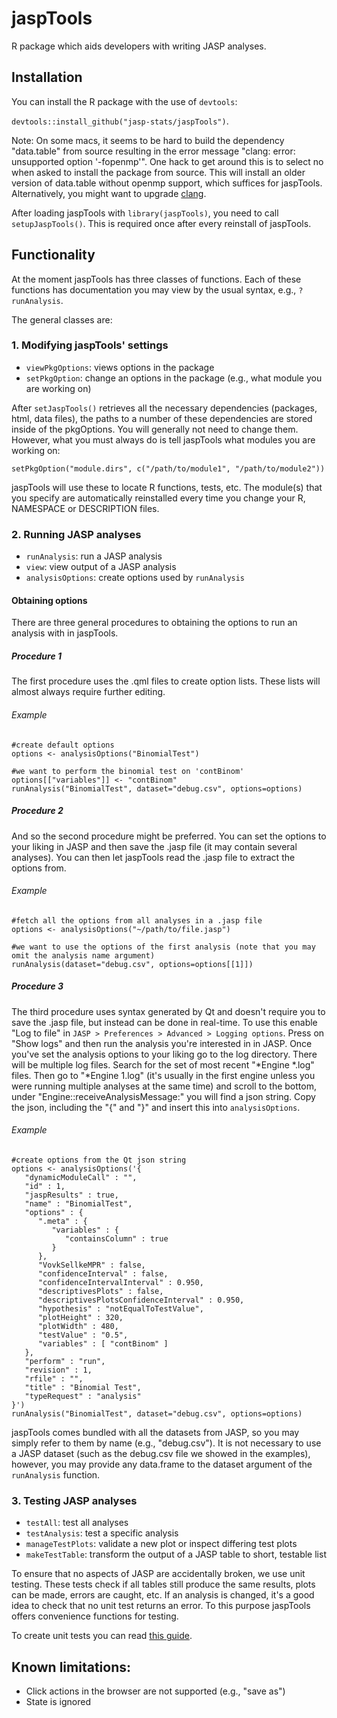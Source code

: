 # jaspTools
R package which aids developers with writing JASP analyses.

## Installation
You can install the R package with the use of `devtools`:

`devtools::install_github("jasp-stats/jaspTools")`.

Note: On some macs, it seems to be hard to build the dependency "data.table" from source resulting in the error message "clang: error: unsupported option '-fopenmp'". One hack to get around this is to select no when asked to install the package from source. This will install an older version of data.table without openmp support, which suffices for jaspTools. Alternatively, you might want to upgrade [clang](https://cran.r-project.org/bin/macosx/tools/). 

After loading jaspTools with `library(jaspTools)`, you need to call `setupJaspTools()`. This is
required once after every reinstall of jaspTools.

## Functionality
At the moment jaspTools has three classes of functions.
Each of these functions has documentation you may view by the usual syntax, e.g., `?runAnalysis`.

The general classes are:


### 1. Modifying jaspTools' settings
- `viewPkgOptions`: views options in the package
- `setPkgOption`: change an options in the package (e.g., what module you are working on)

After `setJaspTools()` retrieves all the necessary dependencies (packages, html, data files), the paths to a number of these dependencies are stored inside of the pkgOptions.
You will generally not need to change them.
However, what you must always do is tell jaspTools what modules you are working on:

`setPkgOption("module.dirs", c("/path/to/module1", "/path/to/module2"))`

jaspTools will use these to locate R functions, tests, etc. The module(s) that you specify are automatically reinstalled every time you change your R, NAMESPACE or DESCRIPTION files.

### 2. Running JASP analyses
- `runAnalysis`: run a JASP analysis
- `view`: view output of a JASP analysis
- `analysisOptions`: create options used by `runAnalysis`

#### Obtaining options
There are three general procedures to obtaining the options to run an analysis with in jaspTools.  

##### Procedure 1
The first procedure uses the .qml files to create option lists.
These lists will almost always require further editing.

###### Example
```
#create default options
options <- analysisOptions("BinomialTest")

#we want to perform the binomial test on 'contBinom'
options[["variables"]] <- "contBinom"
runAnalysis("BinomialTest", dataset="debug.csv", options=options)
```

##### Procedure 2
And so the second procedure might be preferred. You can set the options to your liking in JASP and then save the .jasp file (it may contain several analyses).
You can then let jaspTools read the .jasp file to extract the options from.

###### Example
```
#fetch all the options from all analyses in a .jasp file
options <- analysisOptions("~/path/to/file.jasp")

#we want to use the options of the first analysis (note that you may omit the analysis name argument)
runAnalysis(dataset="debug.csv", options=options[[1]])
```

##### Procedure 3
The third procedure uses syntax generated by Qt and doesn't require you to save the .jasp file, but instead can be done in real-time.
To use this enable "Log to file" in `JASP > Preferences > Advanced > Logging options`.
Press on "Show logs" and then run the analysis you're interested in in JASP.
Once you've set the analysis options to your liking go to the log directory.
There will be multiple log files. Search for the set of most recent "*Engine *.log" files.
Then go to "*Engine 1.log" (it's usually in the first engine unless you were running multiple analyses at the same time) 
and scroll to the bottom, under "Engine::receiveAnalysisMessage:" you will find a json string.
Copy the json, including the "{" and "}" and insert this into `analysisOptions`.

###### Example
```
#create options from the Qt json string
options <- analysisOptions('{
   "dynamicModuleCall" : "",
   "id" : 1,
   "jaspResults" : true,
   "name" : "BinomialTest",
   "options" : {
      ".meta" : {
         "variables" : {
            "containsColumn" : true
         }
      },
      "VovkSellkeMPR" : false,
      "confidenceInterval" : false,
      "confidenceIntervalInterval" : 0.950,
      "descriptivesPlots" : false,
      "descriptivesPlotsConfidenceInterval" : 0.950,
      "hypothesis" : "notEqualToTestValue",
      "plotHeight" : 320,
      "plotWidth" : 480,
      "testValue" : "0.5",
      "variables" : [ "contBinom" ]
   },
   "perform" : "run",
   "revision" : 1,
   "rfile" : "",
   "title" : "Binomial Test",
   "typeRequest" : "analysis"
}')
runAnalysis("BinomialTest", dataset="debug.csv", options=options)
```

jaspTools comes bundled with all the datasets from JASP, so you may simply refer to them by name (e.g., "debug.csv").
It is not necessary to use a JASP dataset (such as the debug.csv file we showed in the examples), however, you may provide any
data.frame to the dataset argument of the `runAnalysis` function. 

### 3. Testing JASP analyses
- `testAll`: test all analyses
- `testAnalysis`: test a specific analysis
- `manageTestPlots`: validate a new plot or inspect differing test plots
- `makeTestTable`: transform the output of a JASP table to short, testable list

To ensure that no aspects of JASP are accidentally broken, we use unit testing.
These tests check if all tables still produce the same results, plots can be made, errors are caught, etc.
If an analysis is changed, it's a good idea to check that no unit test returns an error.
To this purpose jaspTools offers convenience functions for testing.

To create unit tests you can read [this guide](https://github.com/jasp-stats/jasp-desktop/blob/stable/JASP-Tests/README.md).

## Known limitations:
- Click actions in the browser are not supported (e.g., "save as")
- State is ignored
